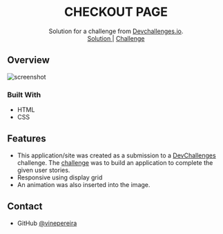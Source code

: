 <!-- Please update value in the {}  -->

<h1 align="center">CHECKOUT PAGE</h1>

<div align="center">
   Solution for a challenge from  <a href="http://devchallenges.io" target="_blank">Devchallenges.io</a>.
</div>

<div align="center">
    <a href="https://vinepereira.github.io/Checkout-Page-DevChallenges/">
      Solution
    </a>
    <span> | </span>
    <a href="https://www.figma.com/file/4B0x88GhiZvgVlcQPSQ73D/checkout-page-challenge?node-id=0%3A1&t=WdsVqacyaAbM4NRQ-0">
      Challenge
    </a>
  </h3>
</div>

## Overview

![screenshot](./overview.png)


### Built With

- HTML
- CSS

## Features

- This application/site was created as a submission to a [DevChallenges](https://devchallenges.io/challenges) challenge. The [challenge](https://devchallenges.io/challenges/wBunSb7FPrIepJZAg0sY) was to build an application to complete the given user stories.
- Responsive using display grid
- An animation was also inserted into the image.


## Contact
- GitHub [@vinepereira](https://github.com/vinepereira)

